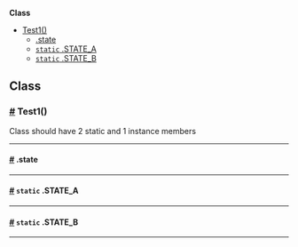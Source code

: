 **Class**

- [Test1()](#Test1)
  - [.state](#Test1.state)
  - [`static` .STATE_A](#Test1.STATE_A)
  - [`static` .STATE_B](#Test1.STATE_B)

## Class

### <a id="Test1" href="#Test1">#</a> Test1()

Class should have 2 static and 1 instance members

---

#### <a id="Test1.state" href="#Test1.state">#</a> .state

---

#### <a id="Test1.STATE_A" href="#Test1.STATE_A">#</a> `static` .STATE_A

---

#### <a id="Test1.STATE_B" href="#Test1.STATE_B">#</a> `static` .STATE_B

---